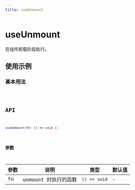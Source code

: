 ```yaml
---
title: useUnmount
---
```


# useUnmount

在组件卸载阶段执行。

## 使用示例

### 基本用法

<code src="../../src/hooks/useUnmount/demo/base" />

## API

```ts
useUnmount(fn: () => void );
```

### 参数

| 参数 | 说明               | 类型         | 默认值 |
|------|--------------------|--------------|--------|
| fn   | unmount 时执行的函数 | `() => void` | -      |
